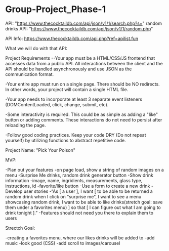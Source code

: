 # Group-Project_Phase-1
API: "https://www.thecocktaildb.com/api/json/v1/1/search.php?s="
random drinks API: "https://www.thecocktaildb.com/api/json/v1/1/random.php"

API Info: https://www.thecocktaildb.com/api.php?ref=apilist.fun

What we will do with that API:

Project Requirements
--Your app must be a HTML/CSS/JS frontend that accesses data from a public API. All interactions between the client and the API should be handled asynchronously and use JSON as the communication format.

-Your entire app must run on a single page. There should be NO redirects. In other words, your project will contain a single HTML file.

-Your app needs to incorporate at least 3 separate event listeners (DOMContentLoaded, click, change, submit, etc).

-Some interactivity is required. This could be as simple as adding a "like" button or adding comments. These interactions do not need to persist after reloading the page.

-Follow good coding practices. Keep your code DRY (Do not repeat yourself) by utilizing functions to abstract repetitive code.

Project Name: "Pick Your Poison"

MVP:

-Plan out your features
    -on page load, show a string of random images on a menu
    -Surprise Me drinks, random drink generator button
    -Show drink information
        -image, name, ingridients, measurements, glass type, instructions, id
    -favorite/like button
    -Use a form to create a new drink
-Develop user stories
-“As [ a user ], I want [ to be able to be returned a random drink when I click on "surprise me", I want to see a menu showcasing random drink, I want to be able to like drinks(stretch goal: save them under a favorites menu) ] so that [ I can figure out what I am going to drink tonight ].”
-Features should not need you there to explain them to users

Strectch Goal:

-creating a favorites menu, where our likes drinks will be added to 
-add music 
-look good (CSS)
-add scroll to images/carousel 







